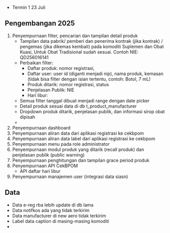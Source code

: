 - Termin 1 23 Juli 
## Pengembangan 2025
1. Penyempurnaan filter, pencarian dan tampilan detail produk 
	-  Tampilan data pabrik/ pemberi dan penerima kontrak (jika kontrak) / pengemas (jika dikemas kembali) pada komoditi Suplemen dan Obat Kuasi, Untuk Obat Tradisional sudah sesuai. Contoh NIE: QD256016141
	- Perbaikan filter: 
		- Daftar produk: nomor registrasi, 
		- Daftar user: user id (diganti menjadi nip), nama produk, kemasan (tidak bisa filter dengan isian tertentu, contoh: Botol, 7 mL)
		- Produk ditarik: nomor registrasi, status
		- Penjelasan Publik: NIE
		- Hari libur:
	- Semua filter tanggal dibuat menjadi range dengan date picker
	- Detail produk sesuai data di db t_product_manufacturer
	- Dropdown produk ditarik, penjelasan publik, dan informasi sirop obat dipisah
	- 
2. Penyempurnaan dashboard 
3. Penyempurnaan aliran data dari aplikasi registrasi ke cekbpom 
4. Penyempurnaan aliran data label dari aplikasi registrasi ke cekbpom 
5. Penyempurnaan menu pada role administrator 
6. Penyempurnaan modul produk yang ditarik (recall produk) dan penjelasan publik (public warning)
7. Penyempurnaan penghitungan dan tampilan grace period produk
8. Penyempurnaan API CekBPOM
	- API daftar hari libur
9. Penyempurnaan manajemen user (integrasi data siasn)
## Data
- Data e-reg rba lebih update di db lama
- Data notifkos ada yang tidak terkirim
- Data manufacturer di new aero tidak terkirim
- Label data caption di masing-masing komoditi
-